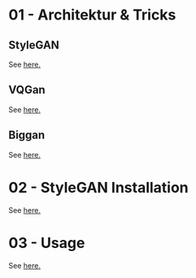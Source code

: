 # 01 - Architektur & Tricks
## StyleGAN
See [here.](01_1_stylegan.md)

## VQGan
See [here.](01_2_vqgan.md)

## Biggan
See [here.](01_3_biggan.md)

# 02 - StyleGAN Installation
See [here.](02_installation.md)

# 03 - Usage
See [here.](03_usage.md)

